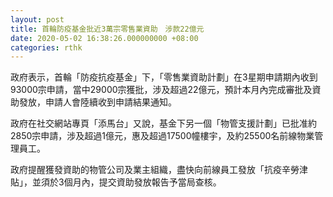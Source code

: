 ```yaml
---
layout: post
title: 首輪防疫基金批近3萬宗零售業資助　涉款22億元
date: 2020-05-02 16:38:26.000000000 +08:00
categories: rthk
---
```


政府表示，首輪「防疫抗疫基金」下，「零售業資助計劃」在3星期申請期內收到93000宗申請，當中29000宗獲批，涉及超過22億元，預計本月內完成審批及資助發放，申請人會陸續收到申請結果通知。

政府在社交網站專頁「添馬台」又說，基金下另一個「物管支援計劃」已批准約2850宗申請，涉及超過1億元，惠及超過17500幢樓宇，及約25500名前線物業管理員工。

政府提醒獲發資助的物管公司及業主組織，盡快向前線員工發放「抗疫辛勞津貼」，並須於3個月內，提交資助發放報告予當局查核。
